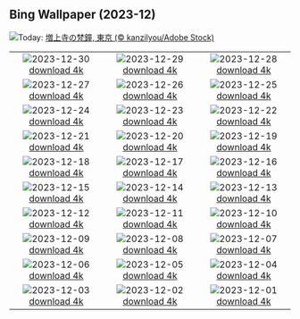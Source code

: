 ## Bing Wallpaper (2023-12)
![](https://www.bing.com/th?id=OHR.Omisoka2023_JA-JP4038808718_UHD.jpg&w=1000)Today: [増上寺の梵鐘, 東京 (© kanzilyou/Adobe Stock)](https://www.bing.com/th?id=OHR.Omisoka2023_JA-JP4038808718_UHD.jpg)

|      |      |      |
| :----: | :----: | :----: |
|![](https://www.bing.com/th?id=OHR.TadamiWinter_JA-JP3859322331_UHD.jpg&pid=hp&w=384&h=216&rs=1&c=4)2023-12-30 [download 4k](https://www.bing.com/th?id=OHR.TadamiWinter_JA-JP3859322331_UHD.jpg)|![](https://www.bing.com/th?id=OHR.BlueAmsterdam_JA-JP3650946549_UHD.jpg&pid=hp&w=384&h=216&rs=1&c=4)2023-12-29 [download 4k](https://www.bing.com/th?id=OHR.BlueAmsterdam_JA-JP3650946549_UHD.jpg)|![](https://www.bing.com/th?id=OHR.GreenlandHumpback_JA-JP1574725222_UHD.jpg&pid=hp&w=384&h=216&rs=1&c=4)2023-12-28 [download 4k](https://www.bing.com/th?id=OHR.GreenlandHumpback_JA-JP1574725222_UHD.jpg)|
|![](https://www.bing.com/th?id=OHR.KirkjufellAurora_JA-JP1371346229_UHD.jpg&pid=hp&w=384&h=216&rs=1&c=4)2023-12-27 [download 4k](https://www.bing.com/th?id=OHR.KirkjufellAurora_JA-JP1371346229_UHD.jpg)|![](https://www.bing.com/th?id=OHR.BoxingDaySunrise_JA-JP3167199681_UHD.jpg&pid=hp&w=384&h=216&rs=1&c=4)2023-12-26 [download 4k](https://www.bing.com/th?id=OHR.BoxingDaySunrise_JA-JP3167199681_UHD.jpg)|![](https://www.bing.com/th?id=OHR.CaribouChristmas_JA-JP0784356200_UHD.jpg&pid=hp&w=384&h=216&rs=1&c=4)2023-12-25 [download 4k](https://www.bing.com/th?id=OHR.CaribouChristmas_JA-JP0784356200_UHD.jpg)|
|![](https://www.bing.com/th?id=OHR.EstoniaXmasEve_JA-JP0366507453_UHD.jpg&pid=hp&w=384&h=216&rs=1&c=4)2023-12-24 [download 4k](https://www.bing.com/th?id=OHR.EstoniaXmasEve_JA-JP0366507453_UHD.jpg)|![](https://www.bing.com/th?id=OHR.TokyoTower2023_JA-JP0066858338_UHD.jpg&pid=hp&w=384&h=216&rs=1&c=4)2023-12-23 [download 4k](https://www.bing.com/th?id=OHR.TokyoTower2023_JA-JP0066858338_UHD.jpg)|![](https://www.bing.com/th?id=OHR.Wintersolstice2023_JA-JP9488437005_UHD.jpg&pid=hp&w=384&h=216&rs=1&c=4)2023-12-22 [download 4k](https://www.bing.com/th?id=OHR.Wintersolstice2023_JA-JP9488437005_UHD.jpg)|
|![](https://www.bing.com/th?id=OHR.LjubljanaLights_JA-JP9081354484_UHD.jpg&pid=hp&w=384&h=216&rs=1&c=4)2023-12-21 [download 4k](https://www.bing.com/th?id=OHR.LjubljanaLights_JA-JP9081354484_UHD.jpg)|![](https://www.bing.com/th?id=OHR.ValGardenaItaly_JA-JP2238333845_UHD.jpg&pid=hp&w=384&h=216&rs=1&c=4)2023-12-20 [download 4k](https://www.bing.com/th?id=OHR.ValGardenaItaly_JA-JP2238333845_UHD.jpg)|![](https://www.bing.com/th?id=OHR.WarsawChristmas_JA-JP1330837754_UHD.jpg&pid=hp&w=384&h=216&rs=1&c=4)2023-12-19 [download 4k](https://www.bing.com/th?id=OHR.WarsawChristmas_JA-JP1330837754_UHD.jpg)|
|![](https://www.bing.com/th?id=OHR.CapitolReefSnow_JA-JP1048193516_UHD.jpg&pid=hp&w=384&h=216&rs=1&c=4)2023-12-18 [download 4k](https://www.bing.com/th?id=OHR.CapitolReefSnow_JA-JP1048193516_UHD.jpg)|![](https://www.bing.com/th?id=OHR.WinterWaxwings_JA-JP9441530604_UHD.jpg&pid=hp&w=384&h=216&rs=1&c=4)2023-12-17 [download 4k](https://www.bing.com/th?id=OHR.WinterWaxwings_JA-JP9441530604_UHD.jpg)|![](https://www.bing.com/th?id=OHR.GrandPlaceXmas_JA-JP8582950407_UHD.jpg&pid=hp&w=384&h=216&rs=1&c=4)2023-12-16 [download 4k](https://www.bing.com/th?id=OHR.GrandPlaceXmas_JA-JP8582950407_UHD.jpg)|
|![](https://www.bing.com/th?id=OHR.SantaPark_JA-JP8169777943_UHD.jpg&pid=hp&w=384&h=216&rs=1&c=4)2023-12-15 [download 4k](https://www.bing.com/th?id=OHR.SantaPark_JA-JP8169777943_UHD.jpg)|![](https://www.bing.com/th?id=OHR.BorealOwl_JA-JP0826064778_UHD.jpg&pid=hp&w=384&h=216&rs=1&c=4)2023-12-14 [download 4k](https://www.bing.com/th?id=OHR.BorealOwl_JA-JP0826064778_UHD.jpg)|![](https://www.bing.com/th?id=OHR.LofotenRorbu_JA-JP0645776855_UHD.jpg&pid=hp&w=384&h=216&rs=1&c=4)2023-12-13 [download 4k](https://www.bing.com/th?id=OHR.LofotenRorbu_JA-JP0645776855_UHD.jpg)|
|![](https://www.bing.com/th?id=OHR.Poinsettia_JA-JP0391640145_UHD.jpg&pid=hp&w=384&h=216&rs=1&c=4)2023-12-12 [download 4k](https://www.bing.com/th?id=OHR.Poinsettia_JA-JP0391640145_UHD.jpg)|![](https://www.bing.com/th?id=OHR.MountainDayChina_JA-JP0160517596_UHD.jpg&pid=hp&w=384&h=216&rs=1&c=4)2023-12-11 [download 4k](https://www.bing.com/th?id=OHR.MountainDayChina_JA-JP0160517596_UHD.jpg)|![](https://www.bing.com/th?id=OHR.SaharaDunes_JA-JP9880519356_UHD.jpg&pid=hp&w=384&h=216&rs=1&c=4)2023-12-10 [download 4k](https://www.bing.com/th?id=OHR.SaharaDunes_JA-JP9880519356_UHD.jpg)|
|![](https://www.bing.com/th?id=OHR.PatagoniaGuanaco_JA-JP9289899395_UHD.jpg&pid=hp&w=384&h=216&rs=1&c=4)2023-12-09 [download 4k](https://www.bing.com/th?id=OHR.PatagoniaGuanaco_JA-JP9289899395_UHD.jpg)|![](https://www.bing.com/th?id=OHR.JerseyIsland_JA-JP9047717221_UHD.jpg&pid=hp&w=384&h=216&rs=1&c=4)2023-12-08 [download 4k](https://www.bing.com/th?id=OHR.JerseyIsland_JA-JP9047717221_UHD.jpg)|![](https://www.bing.com/th?id=OHR.Taisetsu2023_JA-JP8835846835_UHD.jpg&pid=hp&w=384&h=216&rs=1&c=4)2023-12-07 [download 4k](https://www.bing.com/th?id=OHR.Taisetsu2023_JA-JP8835846835_UHD.jpg)|
|![](https://www.bing.com/th?id=OHR.CERNCenter_JA-JP8644590306_UHD.jpg&pid=hp&w=384&h=216&rs=1&c=4)2023-12-06 [download 4k](https://www.bing.com/th?id=OHR.CERNCenter_JA-JP8644590306_UHD.jpg)|![](https://www.bing.com/th?id=OHR.AlpsCastles_JA-JP8376783369_UHD.jpg&pid=hp&w=384&h=216&rs=1&c=4)2023-12-05 [download 4k](https://www.bing.com/th?id=OHR.AlpsCastles_JA-JP8376783369_UHD.jpg)|![](https://www.bing.com/th?id=OHR.CheetahDay_JA-JP9363476313_UHD.jpg&pid=hp&w=384&h=216&rs=1&c=4)2023-12-04 [download 4k](https://www.bing.com/th?id=OHR.CheetahDay_JA-JP9363476313_UHD.jpg)|
|![](https://www.bing.com/th?id=OHR.ChichibuNightFestival2023_JA-JP7273209766_UHD.jpg&pid=hp&w=384&h=216&rs=1&c=4)2023-12-03 [download 4k](https://www.bing.com/th?id=OHR.ChichibuNightFestival2023_JA-JP7273209766_UHD.jpg)|![](https://www.bing.com/th?id=OHR.AngkorPark_JA-JP7719711425_UHD.jpg&pid=hp&w=384&h=216&rs=1&c=4)2023-12-02 [download 4k](https://www.bing.com/th?id=OHR.AngkorPark_JA-JP7719711425_UHD.jpg)|![](https://www.bing.com/th?id=OHR.IcebergAntarctica_JA-JP7499377944_UHD.jpg&pid=hp&w=384&h=216&rs=1&c=4)2023-12-01 [download 4k](https://www.bing.com/th?id=OHR.IcebergAntarctica_JA-JP7499377944_UHD.jpg)|
